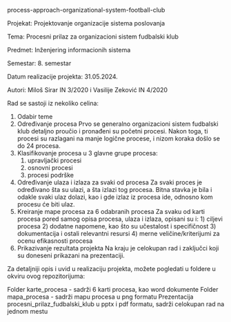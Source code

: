 process-approach-organizational-system-football-club

Projekat: Projektovanje organizacije sistema poslovanja

Tema: Procesni prilaz za organizacioni sistem fudbalski klub

Predmet: Inženjering informacionih sistema

Semestar: 8. semestar

Datum realizacije projekta: 31.05.2024.

Autori: Miloš Sirar IN 3/2020 i Vasilije Zeković IN 4/2020

Rad se sastoji iz nekoliko celina:

1. Odabir teme
2. Određivanje procesa
	Prvo se generalno organizacioni sistem fudbalski klub detaljno proučio i pronađeni su početni procesi. Nakon toga, ti procesi su razlagani na manje logične procese, i nizom koraka došlo se do 24 procesa.
3. Klasifikovanje procesa u 3 glavne grupe procesa:
	1) upravljački procesi
	2) osnovni procesi	
	3) procesi podrške
4. Određivanje ulaza i izlaza za svaki od procesa
	Za svaki proces je određivano šta su ulazi, a šta izlazi tog procesa. Bitna stavka je bila i odakle svaki ulaz dolazi, kao i gde izlaz iz procesa ide, odnosno kom procesu će biti ulaz.
5. Kreiranje mape procesa za 6 odabranih procesa
	Za svaku od karti procesa pored samog opisa procesa, ulaza i izlaza, opisani su i:
		1) ciljevi procesa
		2) dodatne napomene, kao što su učestalost i specifičnost
		3) dokumentacija i ostali relevantni resursi
		4) merne veličine/kriterijumi za ocenu efikasnosti procesa
6. Prikazivanje rezultata projekta
	Na kraju je celokupan rad i zaključci koji su doneseni prikazani na prezentaciji.

Za detaljniji opis i uvid u realizaciju projekta, možete pogledati u foldere u okviru ovog repozitorijuma:

Folder karte_procesa - sadrži 6 karti procesa, kao word dokumente
Folder mapa_procesa - sadrži mapu procesa u png formatu
Prezentacija procesni_prilaz_fudbalski_klub u pptx i pdf formatu, sadrži celokupan rad na jednom mestu